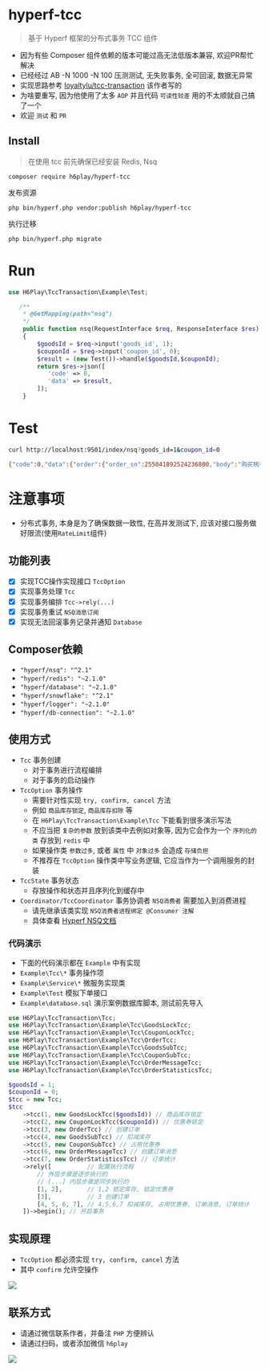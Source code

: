 # hyperf-tcc

> 基于 Hyperf 框架的分布式事务 TCC 组件
    
 - 因为有些 Composer 组件依赖的版本可能过高无法低版本兼容, 欢迎PR帮忙解决
 - 已经经过 AB -N 1000 -N 100 压测测试, 无失败事务, 全可回滚, 数据无异常
 - 实现思路参考 [loyaltylu/tcc-transaction](https://github.com/lizhanfei) 该作者写的
 - 为啥要重写, 因为他使用了太多 `AOP` 并且代码 `可读性较差` 用的不太顺就自己搞了一个
 - 欢迎 `测试` 和 `PR`
    
## Install
> 在使用 tcc 前先确保已经安装 Redis, Nsq
```
composer require h6play/hyperf-tcc
```
发布资源
```
php bin/hyperf.php vendor:publish h6play/hyperf-tcc
```
执行迁移
```
php bin/hyperf.php migrate
```

# Run

```php
use H6Play\TccTransaction\Example\Test;

   /**
    * @GetMapping(path="nsq")
    */
    public function nsq(RequestInterface $req, ResponseInterface $res)
    {
        $goodsId = $req->input('goods_id', 1);
        $couponId = $req->input('coupon_id', 0);
        $result = (new Test())->handle($goodsId,$couponId);
        return $res->json([
           'code' => 0,
           'data' => $result,
        ]);
    }
```

# Test
```bash
curl http://localhost:9501/index/nsq?goods_id=1&coupon_id=0

{"code":0,"data":{"order":{"order_sn":255041892524236800,"body":"购买桃子","total_fee":"200.00","goods_id":1,"id":2483},"goods":{"id":1,"price":"200.00","name":"桃子","num":9994,"lock":0,"sale":6},"coupon":null}}
```

# 注意事项

- 分布式事务, 本身是为了确保数据一致性, 在高并发测试下, 应该对接口服务做好限流(使用`RateLimit`组件)


## 功能列表

 - [X] 实现TCC操作实现接口 `TccOption`
 - [X] 实现事务处理 `Tcc`
 - [X] 实现事务编排 `Tcc->rely(...)`
 - [X] 实现事务重试 `NSQ消息订阅`
 - [X] 实现无法回滚事务记录并通知 `Database`

## Composer依赖

 - `"hyperf/nsq": "^2.1"`
 - `"hyperf/redis": "~2.1.0"`
 - `"hyperf/database": "~2.1.0"`
 - `"hyperf/snowflake": "^2.1"`
 - `"hyperf/logger": "~2.1.0"`
 - `"hyperf/db-connection": "~2.1.0"`

## 使用方式

 - `Tcc` 事务创建
    - 对于事务进行流程编排
    - 对于事务的启动操作
 - `TccOption` 事务操作
    - 需要针对性实现 `try, confirm, cancel` 方法
    - 例如 `商品库存锁定`,  `商品库存扣除` 等
    - 在 `H6Play\TccTransaction\Example\Tcc` 下能看到很多演示写法
    - 不应当把 `复杂的参数` 放到该类中去例如对象等, 因为它会作为一个 `序列化的类` 存放到 `redis` 中
    - 如果操作类 `参数过多`, 或者 `属性` 中 `对象过多` 会造成 `存储负担`
    - 不推荐在 `TccOption` 操作类中写业务逻辑, 它应当作为一个调用服务的封装
 - `TccState` 事务状态
    - 存放操作和状态并且序列化到缓存中
 - `Coordinator/TccCoordinator` 事务协调者 `NSQ消费者` 需要加入到消费进程
    - 请先继承该类实现 `NSQ消费者进程绑定 @Consumer 注解`
    - 具体查看 [Hyperf NSQ文档](https://hyperf.wiki/2.0/#/zh-cn/nsq)

### 代码演示

 - 下面的代码演示都在 `Example` 中有实现
 - `Example\Tcc\*` 事务操作项
 - `Example\Service\*` 微服务实现类
 - `Example\Test` 模拟下单接口
 - `Example\database.sql` 演示案例数据库脚本, 测试前先导入

```php
use H6Play\TccTransaction\Tcc;
use H6Play\TccTransaction\Example\Tcc\GoodsLockTcc;
use H6Play\TccTransaction\Example\Tcc\CouponLockTcc;
use H6Play\TccTransaction\Example\Tcc\OrderTcc;
use H6Play\TccTransaction\Example\Tcc\GoodsSubTcc;
use H6Play\TccTransaction\Example\Tcc\CouponSubTcc;
use H6Play\TccTransaction\Example\Tcc\OrderMessageTcc;
use H6Play\TccTransaction\Example\Tcc\OrderStatisticsTcc;

$goodsId = 1;
$couponId = 0;
$tcc = new Tcc;
$tcc
    ->tcc(1, new GoodsLockTcc($goodsId)) // 商品库存锁定
    ->tcc(2, new CouponLockTcc($couponId)) // 优惠券锁定
    ->tcc(3, new OrderTcc) // 创建订单
    ->tcc(4, new GoodsSubTcc) // 扣减库存
    ->tcc(5, new CouponSubTcc) // 占用优惠券
    ->tcc(6, new OrderMessageTcc) // 创建订单消息
    ->tcc(7, new OrderStatisticsTcc) // 订单统计
    ->rely([          // 配置执行流程
        // 外层步骤是逐步执行的
        // [...] 内层步骤是同步执行的
        [1, 2],       // 1,2 锁定库存, 锁定优惠券
        [3],          // 3 创建订单
        [4, 5, 6, 7], // 4,5,6,7 扣减库存, 占用优惠券, 订单消息, 订单统计
    ])->begin(); // 开启事务
```

## 实现原理

 - `TccOption` 都必须实现 `try, confirm, cancel` 方法
 - 其中 `confirm` 允许空操作
 
 ![](https://h6play.oss-cn-shenzhen.aliyuncs.com/process.png)

## 联系方式
 
 - 请通过微信联系作者，并备注 `PHP` 方便辨认
 - 请通过扫码，或者添加微信 `h6play`
 
 
 ![](https://h6play.oss-cn-shenzhen.aliyuncs.com/wx.png)